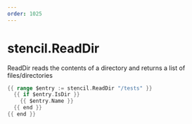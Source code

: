 ```yaml
---
order: 1025
---
```


<!-- Generated by tools/docgen. DO NOT EDIT. -->

# stencil.ReadDir

ReadDir reads the contents of a directory and returns a list of
files/directories

```go
{{ range $entry := stencil.ReadDir "/tests" }}
  {{ if $entry.IsDir }}
    {{ $entry.Name }}
  {{ end }}
{{ end }}
```
